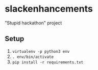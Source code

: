 # slackenhancements
"Stupid hackathon" project

## Setup
1. `virtualenv -p python3 env`
2. `. env/bin/activate`
3. `pip install -r requirements.txt`
